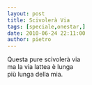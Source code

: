 ```yaml
---
layout: post
title: Scivolerà Via
tags: [speciale,onestar,]
date: 2010-06-24 22:11:00
author: pietro
---
```

Questa pure scivolerà via<br/>ma la via lattea è lunga<br/>più lunga della mia.
